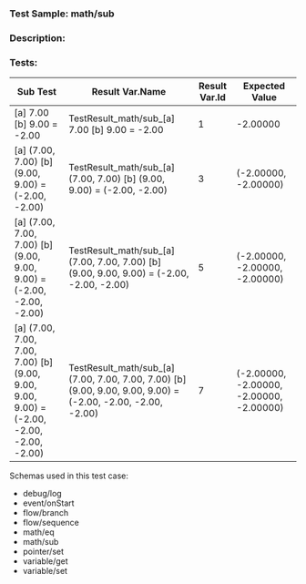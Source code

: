 ### **Test Sample:** math/sub
### **Description:** 

### Tests:
| Sub Test | Result Var.Name | Result Var.Id | Expected Value
| ----------- | ----------- | ----------- |----------- |
| [a] 7.00 [b] 9.00 = -2.00 | TestResult_math/sub_[a] 7.00 [b] 9.00 = -2.00 | 1 | -2.00000
| [a] (7.00, 7.00) [b] (9.00, 9.00) = (-2.00, -2.00) | TestResult_math/sub_[a] (7.00, 7.00) [b] (9.00, 9.00) = (-2.00, -2.00) | 3 | (-2.00000, -2.00000)
| [a] (7.00, 7.00, 7.00) [b] (9.00, 9.00, 9.00) = (-2.00, -2.00, -2.00) | TestResult_math/sub_[a] (7.00, 7.00, 7.00) [b] (9.00, 9.00, 9.00) = (-2.00, -2.00, -2.00) | 5 | (-2.00000, -2.00000, -2.00000)
| [a] (7.00, 7.00, 7.00, 7.00) [b] (9.00, 9.00, 9.00, 9.00) = (-2.00, -2.00, -2.00, -2.00) | TestResult_math/sub_[a] (7.00, 7.00, 7.00, 7.00) [b] (9.00, 9.00, 9.00, 9.00) = (-2.00, -2.00, -2.00, -2.00) | 7 | (-2.00000, -2.00000, -2.00000, -2.00000)

Schemas used in this test case:
- debug/log
- event/onStart
- flow/branch
- flow/sequence
- math/eq
- math/sub
- pointer/set
- variable/get
- variable/set
